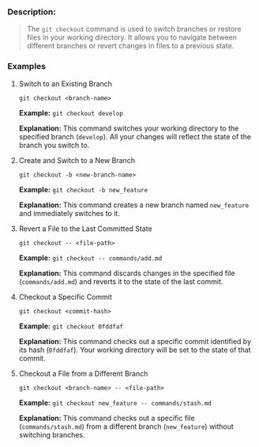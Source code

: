 ### Description:
> The `git checkout` command is used to switch branches or restore files in your working directory. It allows you to navigate between different branches or revert changes in files to a previous state.

### Examples

1. Switch to an Existing Branch

    `git checkout <branch-name>`
   
    **Example:** `git checkout develop`
    
    **Explanation:** This command switches your working directory to the specified branch (`develop`). All your changes will reflect the state of the branch you switch to.

2. Create and Switch to a New Branch

    `git checkout -b <new-branch-name>`
   
    **Example:** `git checkout -b new_feature`
    
    **Explanation:** This command creates a new branch named `new_feature` and immediately switches to it.

3. Revert a File to the Last Committed State

    `git checkout -- <file-path>`
   
    **Example:** `git checkout -- commands/add.md`
    
    **Explanation:** This command discards changes in the specified file (`commands/add.md`) and reverts it to the state of the last commit.

4. Checkout a Specific Commit

    `git checkout <commit-hash>`
   
    **Example:** `git checkout 0fddfaf`
    
    **Explanation:** This command checks out a specific commit identified by its hash (`0fddfaf`). Your working directory will be set to the state of that commit.

5. Checkout a File from a Different Branch

    `git checkout <branch-name> -- <file-path>`
   
    **Example:** `git checkout new_feature -- commands/stash.md`
    
    **Explanation:** This command checks out a specific file (`commands/stash.md`) from a different branch (`new_feature`) without switching branches.